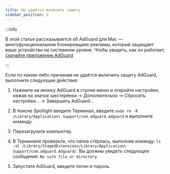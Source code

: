 ```yaml
---
title: Не удаётся включить защиту
sidebar_position: 2
---
```


:::info

В этой статье рассказывается об AdGuard для Mac — многофункциональном блокировщике рекламы, который защищает ваше устройство на системном уровне. Чтобы увидеть, как он работает, [скачайте приложение AdGuard](https://adguard.com/download.html?auto=true)

:::

Если по каким-либо причинам не удаётся включить защиту AdGuard, выполните следующие действия:

1. Нажмите на иконку AdGuard в строке меню и откройте настройки, нажав на значок шестерёнки → Дополнительно → Сбросить настройки... → Завершить AdGuard...

2. В поиске Spotlight введите Терминал, введите `sudo rm -R /Library/Application\ Support/com.adguard.adguard` и выполните команду.

3. Перезагрузите компьютер.

4. В Терминале проверьте, что папка стёрлась, выполнив команду: `ls -al /Library/StagedExtensions/Library/Application\ Support/com.adguard.Adguard/`. Вы должны увидеть следующее сообщение: `No such file or directory`.

5. Запустите AdGuard, введите логин и пароль.

